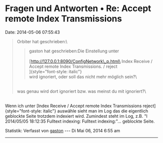 Fragen und Antworten • Re: Accept remote Index Transmissions
============================================================

Date: 2014-05-06 07:55:43

> <div>
>
> Orbiter hat geschrieben:\
>
> > <div>
> >
> > gaston hat geschrieben:Die Einstellung unter\
> > \
> > [http://127.0.0.1:8090/ConfigNetwork\_p.html\
> > Index Receive / Accept remote Index Transmissions. / reject\
> > ]{style="font-style: italic"}\
> > wird ignoriert, oder soll das nicht mehr möglich sein?\
> >
> > </div>
>
> \
> was genau wird dort ignoriert bzw. was meinst du mit ignoriert?\
>
> </div>

\
Wenn ich unter [Index Receive / Accept remote Index Transmissions
reject]{style="font-style: italic"} auswähle sieht man im Log das die
eigentlich geblockte Seite trotzdem indexiert wird. Zumindest steht im
Log, z.B. \"I 2014/05/05 18:12:35 Fulltext indexing: Fulltext
indexing:\"\... geblockte Seite.

Statistik: Verfasst von
[gaston](http://forum.yacy-websuche.de/memberlist.php?mode=viewprofile&u=918)
--- Di Mai 06, 2014 6:55 am

------------------------------------------------------------------------

